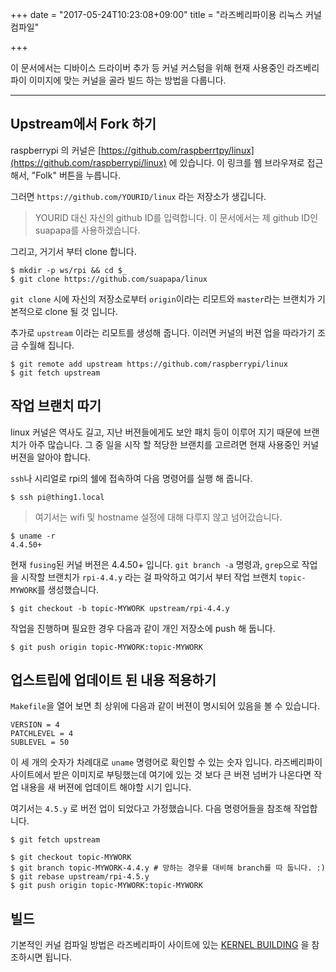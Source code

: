 +++
date = "2017-05-24T10:23:08+09:00"
title = "라즈베리파이용 리눅스 커널 컴파일"

+++


이 문서에서는 디바이스 드라이버 추가 등 커널 커스텀을 위해 현재 사용중인
라즈베리파이 이미지에 맞는 커널을 골라 빌드 하는 방법을 다룹니다.

----

## Upstream에서 Fork 하기
raspberrypi 의 커널은 [https://github.com/raspberrtpy/linux](https://github.com/raspberrypi/linux)
에 있습니다. 이 링크를 웹 브라우져로 접근해서, "Folk" 버튼을 누릅니다.

그러면 `https://github.com/YOURID/linux` 라는 저장소가 생깁니다.

> YOURID 대신 자신의 github ID를 입력합니다.
> 이 문서에서는 제 github ID인 suapapa를 사용하겠습니다.

그리고, 거기서 부터 clone 합니다.

    $ mkdir -p ws/rpi && cd $_
    $ git clone https://github.com/suapapa/linux

`git clone` 시에 자신의 저장소로부터 `origin`이라는 리모트와 `master`라는 브랜치가
기본적으로 clone 될 것 입니다.

추가로 `upstream` 이라는 리모트를 생성해 줍니다. 이러면 커널의 버젼 업을 따라가기
조금 수월해 집니다.

    $ git remote add upstream https://github.com/raspberrypi/linux
    $ git fetch upstream

## 작업 브랜치 따기

linux 커널은 역사도 길고, 지난 버젼들에게도 보안 패치 등이 이루어 지기 때문에 브랜치가 아주 많습니다. 그 중 일을 시작 할 적당한 브랜치를 고르려면 현재 사용중인 커널 버젼을 알아야 합니다.

`ssh`나 시리얼로 rpi의 쉘에 접속하여 다음 명령어를 실행 해 줍니다.

    $ ssh pi@thing1.local

> 여기서는 wifi 및 hostname 설정에 대해 다루지 않고 넘어갔습니다.

    $ uname -r
    4.4.50+

현재 `fusing`된 커널 버젼은 4.4.50+ 입니다.
`git branch -a` 명령과, `grep`으로 작업을 시작할 브랜치가 `rpi-4.4.y`
라는 걸 파악하고 여기서 부터 작업 브랜치 `topic-MYWORK`를 생성했습니다.

    $ git checkout -b topic-MYWORK upstream/rpi-4.4.y

작업을 진행하며 필요한 경우 다음과 같이 개인 저장소에 push 해 둡니다.

    $ git push origin topic-MYWORK:topic-MYWORK

## 업스트립에 업데이트 된 내용 적용하기

`Makefile`을 열어 보면 최 상위에 다음과 같이 버젼이 명시되어 있음을 볼 수 있습니다.

    VERSION = 4
    PATCHLEVEL = 4
    SUBLEVEL = 50

이 세 개의 숫자가 차례대로 `uname` 명령어로 확인할 수 있는 숫자 입니다.
라즈베리파이 사이트에서 받은 이미지로 부팅했는데 여기에 있는 것 보다 큰 버젼 넘버가 나온다면
작업 내용을 새 버젼에 업데이트 해야할 시기 입니다.

여기서는 `4.5.y` 로 버전 업이 되었다고 가정했습니다.
다음 명령어들을 참조해 작업합니다.

    $ git fetch upstream

    $ git checkout topic-MYWORK
    $ git branch topic-MYWORK-4.4.y # 망하는 경우를 대비해 branch를 따 둡니다. :)
    $ git rebase upstream/rpi-4.5.y
    $ git push origin topic-MYWORK:topic-MYWORK


## 빌드

기본적인 커널 컴파일 방법은 라즈베리파이 사이트에 있는
[KERNEL BUILDING](https://www.raspberrypi.org/documentation/linux/kernel/building.md)
을 참조하시면 됩니다.

